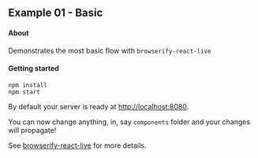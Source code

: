 ## Example 01 - Basic

#### About
Demonstrates the most basic flow with `browserify-react-live`

#### Getting started
```
npm install
npm start
```

By default your server is ready at [http://localhost:8080](http://localhost:8080).

You can now change anything, in, say `components` folder and your changes will propagate!

See [browserify-react-live](https://github.com/Kureev/browserify-react-live) for more details.
